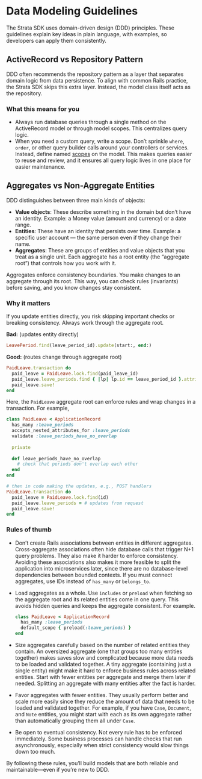 # Data Modeling Guidelines

The Strata SDK uses domain-driven design (DDD) principles. These guidelines explain key ideas in plain language, with examples, so developers can apply them consistently.

## ActiveRecord vs Repository Pattern

DDD often recommends the repository pattern as a layer that separates domain logic from data persistence. To align with common Rails practice, the Strata SDK skips this extra layer. Instead, the model class itself acts as the repository.

### What this means for you

- Always run database queries through a single method on the ActiveRecord model or through model scopes. This centralizes query logic.
- When you need a custom query, write a scope. Don’t sprinkle `where`, `order`, or other query builder calls around your controllers or services. Instead, define named [scopes](https://guides.rubyonrails.org/active_record_querying.html#scopes) on the model. This makes queries easier to reuse and review, and it ensures all query logic lives in one place for easier maintenance.

## Aggregates vs Non-Aggregate Entities

DDD distinguishes between three main kinds of objects:

- **Value objects**: These describe something in the domain but don’t have an identity. Example: a Money value (amount and currency) or a date range.
- **Entities**: These have an identity that persists over time. Example: a specific user account — the same person even if they change their name.
- **Aggregates**: These are groups of entities and value objects that you treat as a single unit. Each aggregate has a root entity (the “aggregate root”) that controls how you work with it.

Aggregates enforce consistency boundaries. You make changes to an aggregate through its root. This way, you can check rules (invariants) before saving, and you know changes stay consistent.

### Why it matters

If you update entities directly, you risk skipping important checks or breaking consistency. Always work through the aggregate root.

**Bad:** (updates entity directly)

```ruby
LeavePeriod.find(leave_period_id).update(start:, end:)
```

**Good:** (routes change through aggregate root)

```ruby
PaidLeave.transaction do
  paid_leave = PaidLeave.lock.find(paid_leave_id)
  paid_leave.leave_periods.find { |lp| lp.id == leave_period_id }.attributes = { start:, end: }
  paid_leave.save!
end
```

Here, the `PaidLeave` aggregate root can enforce rules and wrap changes in a transaction. For example,

```ruby
class PaidLeave < ApplicationRecord
  has_many :leave_periods
  accepts_nested_attributes_for :leave_periods
  validate :leave_periods_have_no_overlap
  
  private
  
  def leave_periods_have_no_overlap
    # check that periods don't overlap each other
  end
end

# then in code making the updates, e.g., POST handlers
PaidLeave.transaction do
  paid_leave = PaidLeave.lock.find(id)
  paid_leave.leave_periods = # updates from request
  paid_leave.save!
end
```

### Rules of thumb

- Don’t create Rails associations between entities in different aggregates. Cross-aggregate associations often hide database calls that trigger N+1 query problems. They also make it harder to enforce consistency. Avoiding these associations also makes it more feasible to split the application into microservices later, since there are no database-level dependencies between bounded contexts. If you must connect aggregates, use IDs instead of `has_many` or `belongs_to`.
- Load aggregates as a whole. Use `includes` or `preload` when fetching so the aggregate root and its related entities come in one query. This avoids hidden queries and keeps the aggregate consistent. For example.

  ```ruby
  class PaidLeave < ApplicationRecord
    has_many :leave_periods
    default_scope { preload(:leave_periods) }
  end
  ```

- Size aggregates carefully based on the number of related entities they contain. An oversized aggregate (one that groups too many entities together) makes saves slow and complicated because more data needs to be loaded and validated together. A tiny aggregate (containing just a single entity) might make it hard to enforce business rules across related entities. Start with fewer entities per aggregate and merge them later if needed. Splitting an aggregate with many entities after the fact is harder.
- Favor aggregates with fewer entities. They usually perform better and scale more easily since they reduce the amount of data that needs to be loaded and validated together. For example, if you have `Case`, `Document`, and `Note` entities, you might start with each as its own aggregate rather than automatically grouping them all under `Case`.
- Be open to eventual consistency. Not every rule has to be enforced immediately. Some business processes can handle checks that run asynchronously, especially when strict consistency would slow things down too much.

By following these rules, you’ll build models that are both reliable and maintainable—even if you’re new to DDD.
